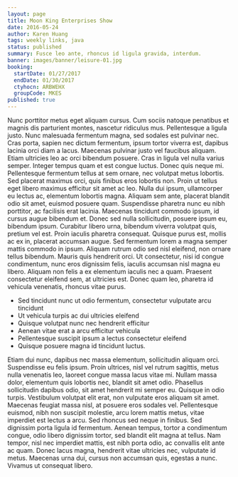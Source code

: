 ```yaml
---
layout: page
title: Moon King Enterprises Show
date: 2016-05-24
author: Karen Huang
tags: weekly links, java
status: published
summary: Fusce leo ante, rhoncus id ligula gravida, interdum.
banner: images/banner/leisure-01.jpg
booking:
  startDate: 01/27/2017
  endDate: 01/30/2017
  ctyhocn: ARBWEHX
  groupCode: MKES
published: true
---
```

Nunc porttitor metus eget aliquam cursus. Cum sociis natoque penatibus et magnis dis parturient montes, nascetur ridiculus mus. Pellentesque a ligula justo. Nunc malesuada fermentum magna, sed sodales est pulvinar nec. Cras porta, sapien nec dictum fermentum, ipsum tortor viverra est, dapibus lacinia orci diam a lacus. Maecenas pulvinar justo vel faucibus aliquam. Etiam ultricies leo ac orci bibendum posuere. Cras in ligula vel nulla varius semper. Integer tempus quam et est congue luctus. Donec quis neque mi. Pellentesque fermentum tellus at sem ornare, nec volutpat metus lobortis. Sed placerat maximus orci, quis finibus eros lobortis non. Proin ut tellus eget libero maximus efficitur sit amet ac leo.
Nulla dui ipsum, ullamcorper eu lectus ac, elementum lobortis magna. Aliquam sem ante, placerat blandit odio sit amet, euismod posuere quam. Suspendisse pharetra nunc eu nibh porttitor, ac facilisis erat lacinia. Maecenas tincidunt commodo ipsum, id cursus augue bibendum et. Donec sed nulla sollicitudin, posuere ipsum eu, bibendum ipsum. Curabitur libero urna, bibendum viverra volutpat quis, pretium vel est. Proin iaculis pharetra consequat. Quisque purus est, mollis ac ex in, placerat accumsan augue. Sed fermentum lorem a magna semper mattis commodo in ipsum. Aliquam rutrum odio sed nisl eleifend, non ornare tellus bibendum. Mauris quis hendrerit orci. Ut consectetur, nisi id congue condimentum, nunc eros dignissim felis, iaculis accumsan nisl magna eu libero. Aliquam non felis a ex elementum iaculis nec a quam. Praesent consectetur eleifend sem, at ultricies est. Donec quam leo, pharetra id vehicula venenatis, rhoncus vitae purus.

* Sed tincidunt nunc ut odio fermentum, consectetur vulputate arcu tincidunt
* Ut vehicula turpis ac dui ultricies eleifend
* Quisque volutpat nunc nec hendrerit efficitur
* Aenean vitae erat a arcu efficitur vehicula
* Pellentesque suscipit ipsum a lectus consectetur eleifend
* Quisque posuere magna id tincidunt luctus.

Etiam dui nunc, dapibus nec massa elementum, sollicitudin aliquam orci. Suspendisse eu felis ipsum. Proin ultrices, nisl vel rutrum sagittis, metus nulla venenatis leo, laoreet congue massa lacus vitae mi. Nullam massa dolor, elementum quis lobortis nec, blandit sit amet odio. Phasellus sollicitudin dapibus odio, sit amet hendrerit mi semper eu. Quisque in odio turpis. Vestibulum volutpat elit erat, non vulputate eros aliquam sit amet. Maecenas feugiat massa nisl, at posuere eros sodales vel.
Pellentesque euismod, nibh non suscipit molestie, arcu lorem mattis metus, vitae imperdiet est lectus a arcu. Sed rhoncus sed neque in finibus. Sed dignissim porta ligula id fermentum. Aenean tempus, tortor a condimentum congue, odio libero dignissim tortor, sed blandit elit magna at tellus. Nam tempor, nisl nec imperdiet mattis, est nibh porta odio, ac convallis elit ante ac quam. Donec lacus magna, hendrerit vitae ultricies nec, vulputate id metus. Maecenas urna dui, cursus non accumsan quis, egestas a nunc. Vivamus ut consequat libero.
